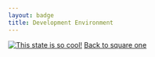 ```yaml
---
layout: badge
title: Development Environment
---
```

[![This state is so cool!]({{site.author.badge}})]({{site.baseurl}}/)
[Back to square one](../index.md)